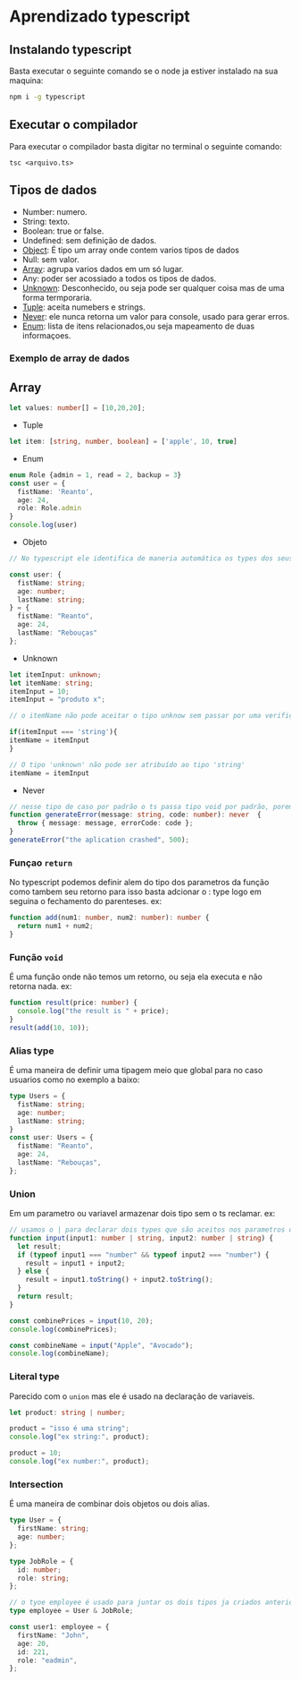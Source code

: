 # Aprendizado typescript

## Instalando typescript

Basta executar o seguinte comando se o node ja estiver instalado na sua maquina: 

```bash
npm i -g typescript
```

## Executar o compilador

Para executar o compilador basta digitar no terminal o seguinte comando:

```hash
tsc <arquivo.ts>
```

## Tipos de dados

- Number: numero.
- String: texto.
- Boolean: true or false.
- Undefined: sem definição de dados.
- [Object](#object): É tipo um array onde contem varios tipos de dados
- Null: sem valor.
- [Array](#array): agrupa varios dados em um só lugar.
- Any: poder ser acossiado a todos os tipos de dados.
- [Unknown](#unknown): Desconhecido, ou seja pode ser qualquer coisa mas de uma forma termporaria.
- [Tuple](#tuple): aceita numebers e strings.
- [Never](#never): ele nunca retorna um valor para console, usado para gerar erros.
- [Enum](#enum): lista de itens relacionados,ou seja mapeamento de duas informaçoes.

### Exemplo de array de dados

<a id="array"></a>

## Array

```typescript
let values: number[] = [10,20,20];
```

<a id="tuple"></a>

- Tuple

```typescript
let item: [string, number, boolean] = ['apple', 10, true]
```

<a id="enum"></a>

- Enum

```typescript
enum Role {admin = 1, read = 2, backup = 3}
const user = {
  fistName: 'Reanto',
  age: 24,
  role: Role.admin 
}
console.log(user)
```

<a id="object"></a>

- Objeto

```typescript
// No typescript ele identifica de maneria automática os types dos seus valores, mas é possivel especificarmos por ele como no exemplo a baixo

const user: {
  fistName: string;
  age: number;
  lastName: string;
} = {
  fistName: "Reanto",
  age: 24,
  lastName: "Rebouças"
};
```

<a id="unknown"></a>

- Unknown

```typescript
let itemInput: unknown;
let itemName: string;
itemInput = 10;
itemInput = "produto x";

// o itemName não pode aceitar o tipo unknow sem passar por uma verifição pois itemName só aceita tipo string e mesmo o itemInput ter cido atribuido com uma string ele ainda é do tipo unknow.

if(itemInput === 'string'){
itemName = itemInput
}

// O tipo 'unknown' não pode ser atribuído ao tipo 'string'
itemName = itemInput
```

<a id="never"></a>

- Never

```typescript
// nesse tipo de caso por padrão o ts passa tipo void por padrão, porem como não se trata disso devemos adicionar o tipo never manualmente
function generateError(message: string, code: number): never  {
  throw { message: message, errorCode: code };
}
generateError("the aplication crashed", 500);
```

### Funçao `return`

No typescript podemos definir alem do tipo dos parametros da função como tambem seu retorno para isso basta adcionar o : type logo em seguina o fechamento do parenteses.
ex:

```typescript
function add(num1: number, num2: number): number {
  return num1 + num2;
}
```

### Função `void`

É uma função onde não temos um retorno, ou seja ela executa e não retorna nada.
ex:

```typescript
function result(price: number) {
  console.log("the result is " + price);
}
result(add(10, 10));
```

### Alias type

É uma maneira de definir uma tipagem meio que global para no caso usuarios como no exemplo a baixo:

```typescript
type Users = {
  fistName: string;
  age: number;
  lastName: string;
}
const user: Users = {
  fistName: "Reanto",
  age: 24,
  lastName: "Rebouças",
};
```

### Union

Em um parametro ou variavel armazenar dois tipo sem o ts reclamar.
ex:

```typescript
// usamos o | para declarar dois types que são aceitos nos parametros da função assim fazendo o union 
function input(input1: number | string, input2: number | string) {
  let result;
  if (typeof input1 === "number" && typeof input2 === "number") {
    result = input1 + input2;
  } else {
    result = input1.toString() + input2.toString();
  }
  return result;
}

const combinePrices = input(10, 20);
console.log(combinePrices);

const combineName = input("Apple", "Avocado");
console.log(combineName);
```

### Literal type

Parecido com o `union` mas ele é usado na declaração de variaveis.

```typescript
let product: string | number;

product = "isso é uma string";
console.log("ex string:", product);

product = 10;
console.log("ex number:", product);
```

### Intersection

É uma maneira de combinar dois objetos ou dois alias.

```typescript
type User = {
  firstName: string;
  age: number;
};

type JobRole = {
  id: number;
  role: string;
};

// o tyoe employee é usado para juntar os dois tipos ja criados anteriormente, de maneira que a const user1 use ele como seu tipo e nao reclame se colocarmos os valores dos dois tipos.
type employee = User & JobRole;

const user1: employee = {
  firstName: "John",
  age: 20,
  id: 221,
  role: "eadmin",
};

```

